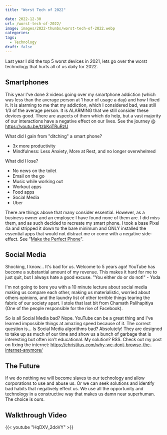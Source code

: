 ```yaml
---
title: "Worst Tech of 2022"

date: 2022-12-30
url: /worst-tech-of-2022/
image: images/2022-thumbs/worst-tech-of-2022.webp
categories:
tags:
  - Technology
draft: false
---
```

Last year I did the top 5 worst devices in 2021, lets go over the worst technology that hurts all of us daily for 2022. 
<!--more-->

## Smartphones

This year I've done 3 videos going over my smartphone addiction (which was less than the average person at 1 hour of usage a day) and how I fixed it. It is alarming to me that my addiction, which I considered bad, was still 1/3 of the average person. It is ALARMING that we still consider these devices good. There are aspects of them which do help, but a vast majority of our interactions have a negative effect on our lives. See the journey @ <https://youtu.be/tzbKqTRuRzU>

What did I gain from "ditching" a smart phone?

- 3x more productivity
- Mindfulness: Less Anxiety, More at Rest, and no longer overwhelmed

What did I lose?

- No news on the toilet
- Email on the go
- Music while working out
- Workout apps
- Food apps
- Social Media
- Uber

There are things above that many consider essential. However, as a business owner and an employee I have found none of them are. I did miss them, and as such decided to recreate my smart phone. I took a base Pixel 4a and stripped it down to the bare minimum and ONLY installed the essential apps that would not distract me or come with a negative side-effect. See "[Make the Perfect Phone](https://christitus.com/making-the-perfect-phone/)". 

## Social Media

Shocking, I know... It's bad for us. Welcome to 5 years ago! YouTube has become a substantial amount of my revenue. This makes it hard for me to just quit, but I always hate a good excuse. "You either do or do not!" - Yoda 

I'm not going to bore you with a 10 minute lecture about social media making us compare each other, making us materialistic, worried about others opinions, and the laundry list of other terrible things tearing the fabric of our society apart. I stole that last bit from Chamath Palihapitiya (One of the people responsible for the rise of Facebook).

So is all Social Media bad? Nope. YouTube can be a great thing and I've learned impossible things at amazing speed because of it. The correct question is... Is Social Media algorithms bad? Absolutely! They are designed to take up as much of our time and show us a bunch of garbage that is interesting but often isn't educational. My solution? RSS. Check out my post on fixing the internet: <https://christitus.com/why-we-dont-browse-the-internet-anymore/>

## The Future

If we do nothing we will become slaves to our technology and allow corporations to use and abuse us. Or we can seek solutions and identify bad habits that negatively effect us. We use all the opportunity and technology in a constructive way that makes us damn near superhuman. The choice is ours.

## Walkthrough Video

{{< youtube "HqDXV_2doVY" >}}
